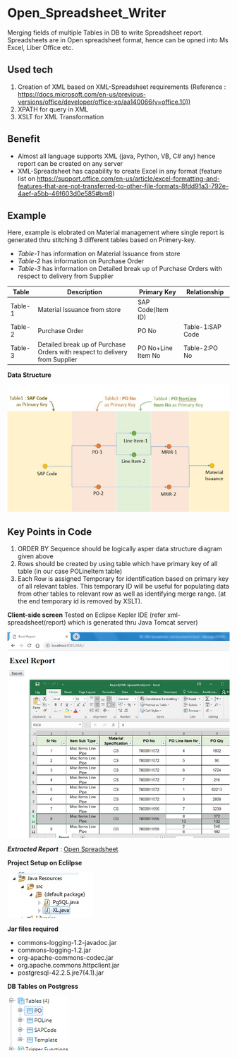 # Open_Spreadsheet_Writer
Merging fields of multiple Tables in DB to write Spreadsheet report. Spreadsheets are in Open spreadsheet format, hence can be opned into Ms Excel, Liber Office etc. 



## Used tech
1. Creation of XML based on XML-Spreadsheet requirements (Reference : https://docs.microsoft.com/en-us/previous-versions/office/developer/office-xp/aa140066(v=office.10))
2. XPATH for query in XML
3. XSLT for XML Transformation

## Benefit
*	Almost all language supports XML (java, Python, VB, C# any) hence report can be created on any server
*	XML-Spreadsheet has capability to create Excel in any format (feature list on https://support.office.com/en-us/article/excel-formatting-and-features-that-are-not-transferred-to-other-file-formats-8fdd91a3-792e-4aef-a5bb-46f603d0e585#bm8)

## Example

Here, example is elobrated on Material management where single report is generated thru stitching 3 different tables based on Primery-key.
* *Table-1* has information on Material Issuance from store
* *Table-2* has information on Purchase Order
* *Table-3* has information on Detailed break up of Purchase Orders with respect to delivery from Supplier


|	Table	|	Description	|	Primary Key	|	Relationship	|
|	-------	|	---	|	---	|	---	|
|	Table-1	|	Material Issuance from store	|	SAP Code(Item ID)	|		|
|	Table-2	|	Purchase Order	|	PO No	|	Table-1:SAP Code	|
|	Table-3	|	Detailed break up of Purchase Orders with respect to delivery from Supplier	|	PO No+Line Item No	|	Table-2:PO No	|


**Data Structure**

![Data Structure](Images/Data%20Structure.jpg)


## Key Points in Code
1.	ORDER BY Sequence should be logically asper data structure diagram given above
2.	Rows should be created by using table which have primary key of all table (in our case POLineItem table)
3.	Each Row is assigned Temporary for identification based on primary key of all relevant tables. This temporary ID will be useful for populating data from other tables to relevant row as well as identifying merge range. (at the end temporary id is removed by XSLT).


**Client-side screen**
Tested on Eclipse Kepler IDE (refer xml-spreadsheet(report) which is generated thru Java Tomcat server)

![Client Screen](Images/Screen%20Shot.jpg)

***Extracted Report*** : [Open Spreadsheet](Report(XML-Spreadsheet).xml)

**Project Setup on Eclilpse**

![Eclipse](Images/Eclipse%20setup.jpg)

**Jar files required**

* commons-logging-1.2-javadoc.jar
* commons-logging-1.2.jar
* org-apache-commons-codec.jar
* org.apache.commons.httpclient.jar
* postgresql-42.2.5.jre7(4.1).jar

**DB Tables on Postgress**

![DB Tables](Images/Postgress%20Table%20Structure.png)

